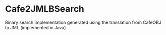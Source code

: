 Cafe2JMLBSearch
===============

Binary search implementation generated using the translation from CafeOBJ to JML (implemented in Java)
